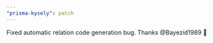 ```yaml
---
"prisma-kysely": patch
---
```


Fixed automatic relation code generation bug. Thanks @Bayezid1989 🥳
